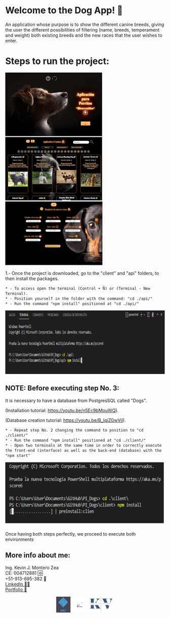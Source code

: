 # Welcome to the Dog App! 🐶

An application whose purpose is to show the different canine breeds, giving the
user the different possibilities of filtering (name, breeds, temperament and weight) both existing breeds and
the new races that the user wishes to enter.

# Steps to run the project:
<p align="left">
  <img height="200" src="./img/portada.png" />
  <img height="200" src="./img/portada2.png" />
  <img height="200" src="./img/portada3.png" />
</p>

1.- Once the project is downloaded, go to the "client" and "api" folders, to then install the packages.

    * - To access open the terminal (Control + Ñ) or (Terminal - New Terminal).
    * - Position yourself in the folder with the command: "cd ./api/"
    * - Run the command "npm install" positioned at "cd ./api/"
    
<p align="center">
  <img height="200" src="./img/1.png" />
</p>

## NOTE: Before executing step No. 3:
It is necessary to have a database from PostgresSQL called "Dogs".

(Installation tutorial: https://youtu.be/n5Ec9bMouWQ).

(Database creation tutorial: https://youtu.be/B_lqjZGwViI).

    * - Repeat step No. 2 changing the command to position to "cd ./client/"
    * - Run the command "npm install" positioned at "cd ./client/"
    * - Open two terminals at the same time in order to correctly execute the front-end (interface) as well as the back-end (database) with the "npm start"
<p align="center">
  <img height="200" src="./img/2.png" />
</p>

Once having both steps perfectly, we proceed to execute both environments


## More info about me: 
<div id="badges" >
Ing. Kevin J. Montero Zea 
</div>
<div id="badges" >
CE: 004712881 🆔
</div>
<div id="badges" >
+51-913-695-382 📱
</div>
<div id="badges" >
<a href="https://www.linkedin.com/in/kevin913montero/">
    LinkedIn 👨‍🦰
  </a>
</div>
<div id="badges" >
<a href="https://portfoliokjmz.netlify.app/">
    Portfolio 💼
  </a>
</div>


<p align="center">
<img height="50" src="./img/logo2.png" />
<img height="50" src="./img/logo3.png" />
<img height="50" src="./img/Sin título.png" />
</p>
